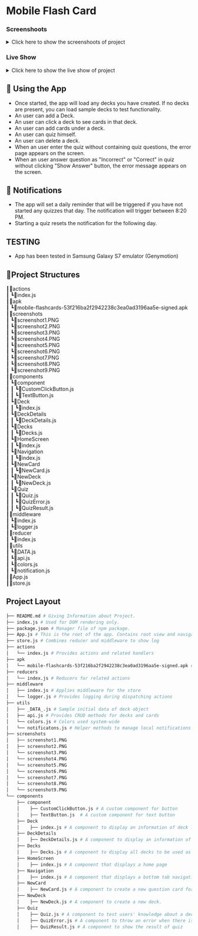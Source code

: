 # Mobile Flash Card

### Screenshoots

<details>
<summary>Click here to show the screenshoots of project</summary>
</details>

### Live Show

<details>
<summary>Click here to show the live show of project</summary>
<table style="border: 0px;">
  <tr>
     <td align="center"> Figure 1 </td>
     <td align="center"> Figure 2 </td>
     <td align="center"> Figure 3 </td>
  </tr>
  <tr>
    <td><img width="800" height="200" src ="/screenshots/screenshot1.PNG"></td>
    <td><img width="800" height="200" src ="/screenshots/screenshot2.PNG"></td>
    <td><img width="800" height="200" src ="/screenshots/screenshot3.PNG"></td>
  </tr>
  <tr>
     <td align="center"> Figure 4 </td>
     <td align="center"> Figure 5 </td>
     <td align="center"> Figure 6 </td>
  </tr>
  <tr>
    <td><img width="800" height="200" src ="/screenshots/screenshot4.PNG"></td>
    <td><img width="800" height="200" src ="/screenshots/screenshot5.PNG"></td>
    <td><img width="800" height="200" src ="/screenshots/screenshot6.PNG"></td>
  </tr>
  <tr>
     <td align="center"> Figure 7 </td>
     <td align="center"> Figure 8 </td>
     <td align="center"> Figure 9 </td>
  </tr>
  <tr>
    <td><img width="800" height="200" src ="/screenshots/screenshot7.PNG"></td>
    <td><img width="800" height="200" src ="/screenshots/screenshot8.PNG"></td>
    <td><img width="800" height="200" src ="/screenshots/screenshot9.PNG"></td>
  </tr>
</table>
</details>

## 📝 Using the App

- Once started, the app will load any decks you have created. If no decks are present, you can load sample decks to test functionality.
- An user can add a Deck.
- An user can click a deck to see cards in that deck.
- An user can add cards under a deck.
- An user can quiz himself.
- An user can delete a deck.
- When an user enter the quiz without containing quiz questions, the error page appears on the screen.
- When an user answer question as "Incorrect" or "Correct" in quiz without clicking "Show Answer" button, the error message appears on the screen.

## 🔔 Notifications

- The app will set a daily reminder that will be triggered if you have not started any quizzes that day. The notification will trigger between 8:20 PM.
- Starting a quiz resets the notification for the following day.

## TESTING
- App has been tested in Samsung Galaxy S7 emulator (Genymotion)

## 📂Project Structures  
 ┃📂actions        
 ┃ ┗📜index.js    
 ┃📂apk            
 ┃ ┗📜mobile-flashcards-53f216ba2f2942238c3ea0ad3196aa5e-signed.apk     
 ┃📂screenshots                    
 ┃ ┗📜screenshot1.PNG          
 ┃ ┗📜screenshot2.PNG      
 ┃ ┗📜screenshot3.PNG      
 ┃ ┗📜screenshot4.PNG      
 ┃ ┗📜screenshot5.PNG      
 ┃ ┗📜screenshot6.PNG    
 ┃ ┗📜screenshot7.PNG    
 ┃ ┗📜screenshot8.PNG        
 ┃ ┗📜screenshot9.PNG                      
 ┃📂components        
 ┃ ┗📂component        
 ┃ ┃ ┗📜CustomClickButton.js        
 ┃ ┃ ┗📜TextButton.js        
 ┃ ┗📂Deck            
 ┃ ┃ ┗📜index.js     
 ┃ ┗📂DeckDetails    
 ┃ ┃ ┗📜DeckDetails.js       
 ┃ ┗📂Decks    
 ┃ ┃ ┗📜Decks.js          
 ┃ ┗📂HomeScreen    
 ┃ ┃ ┗📜index.js        
 ┃ ┗📂Navigation    
 ┃ ┃ ┗📜index.js      
 ┃ ┗📂NewCard    
 ┃ ┃ ┗📜NewCard.js       
 ┃ ┗📂NewDeck    
 ┃ ┃ ┗📜NewDeck.js      
 ┃ ┗📂Quiz    
 ┃ ┃ ┗📜Quiz.js      
 ┃ ┃ ┗📜QuizError.js    
 ┃ ┃ ┗📜QuizResult.js    
 ┃📂middleware         
 ┃ ┗📜index.js      
 ┃ ┗📜logger.js     
 ┃📂reducer        
 ┃ ┗📜index.js      
 ┃📂utils        
 ┃ ┗📜_DATA_.js      
 ┃ ┗📜api.js      
 ┃ ┗📜colors.js      
 ┃ ┗📜notification.js     
 ┃📜App.js     
 ┃📜store.js     

 ## Project Layout
```bash
├── README.md # Giving Information about Project.
├── index.js # Used for DOM rendering only.
├── package.json # Manager file of npm package.
├── App.js # This is the root of the app. Contains root view and navigational components.
├── store.js # Combines reducer and middleware to show log
├── actions
│   └── index.js # Provides actions and related handlers
├── apk
│   └── mobile-flashcards-53f216ba2f2942238c3ea0ad3196aa5e-signed.apk # apk file of an app
├── reducers
│   └── index.js # Reducers for related actions
├── middleware
│   ├── index.js # Applies middleware for the store
│   └── logger.js # Provides logging during dispatching actions
├── utils
│   ├── _DATA_.js # Sample initial data of deck object
│   ├── api.js # Provides CRUD methods for decks and cards
│   └── colors.js # Colors used system-wide
│   └── notificatons.js # Helper methods to manage local notifications
├── screenshots
│   ├── screenshot1.PNG 
│   ├── screenshot2.PNG  
│   └── screenshot3.PNG  
│   └── screenshot4.PNG  
│   └── screenshot5.PNG  
│   └── screenshot6.PNG  
│   └── screenshot7.PNG  
│   └── screenshot8.PNG  
│   └── screenshot9.PNG  
└── components
    ├── component
    │    ├── CustomClickButton.js # A custom component for button
    │    ├── TextButton.js  # A custom component for text button              
    ├── Deck
    │    ├── index.js # A component to display an information of deck listed in Decks Component
    ├── DeckDetails
    │    ├── DeckDetails.js # A component to display an information of a specific deck
    ├── Decks
    │    ├── Decks.js # A component to display all decks to be used as a home screen
    ├── HomeScreen
    │    ├── index.js # A component that displays a home page
    ├── Navigation
    │    ├── index.js # A component that displays a bottom tab navigation bar and stack navigation.
    ├── NewCard
    │    ├── NewCard.js # A component to create a new question card for a specific deck.
    ├── NewDeck
    │    ├── NewDeck.js # A component to create a new deck.
    ├── Quiz
    │    ├── Quiz.js # A component to test users' knowledge about a deck of cards.
    │    ├── QuizError.js # A component to throw an error when there is no question card located in a specific deck
    │    ├── QuizResult.js # A component to show the result of quiz
```